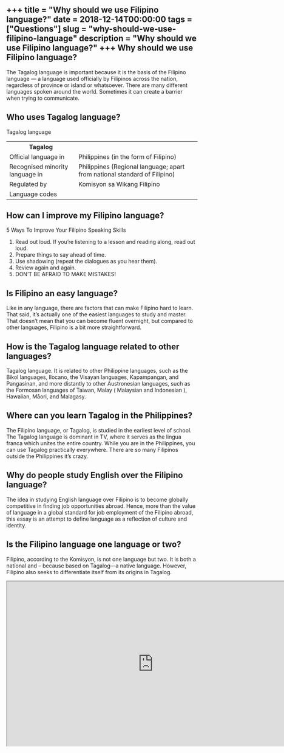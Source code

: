 +++
title = "Why should we use Filipino language?"
date = 2018-12-14T00:00:00
tags = ["Questions"]
slug = "why-should-we-use-filipino-language"
description = "Why should we use Filipino language?"
+++
Why should we use Filipino language?
------------------------------------

The Tagalog language is important because it is the basis of the Filipino language — a language used officially by Filipinos across the nation, regardless of province or island or whatsoever. There are many different languages spoken around the world. Sometimes it can create a barrier when trying to communicate.

Who uses Tagalog language?
--------------------------

Tagalog language

<table><tr><th>Tagalog</th></tr><tr><td>Official language in</td><td>Philippines (in the form of Filipino)</td></tr><tr><td>Recognised minority language in</td><td>Philippines (Regional language; apart from national standard of Filipino)</td></tr><tr><td>Regulated by</td><td>Komisyon sa Wikang Filipino</td></tr><tr><td>Language codes</td></tr></table>

How can I improve my Filipino language?
---------------------------------------

5 Ways To Improve Your Filipino Speaking Skills

1. Read out loud. If you’re listening to a lesson and reading along, read out loud.
2. Prepare things to say ahead of time.
3. Use shadowing (repeat the dialogues as you hear them).
4. Review again and again.
5. DON’T BE AFRAID TO MAKE MISTAKES!

Is Filipino an easy language?
-----------------------------

Like in any language, there are factors that can make Filipino hard to learn. That said, it’s actually one of the easiest languages to study and master. That doesn’t mean that you can become fluent overnight, but compared to other languages, Filipino is a bit more straightforward.

How is the Tagalog language related to other languages?
-------------------------------------------------------

Tagalog language. It is related to other Philippine languages, such as the Bikol languages, Ilocano, the Visayan languages, Kapampangan, and Pangasinan, and more distantly to other Austronesian languages, such as the Formosan languages of Taiwan, Malay ( Malaysian and Indonesian ), Hawaiian, Māori, and Malagasy.

Where can you learn Tagalog in the Philippines?
-----------------------------------------------

The Filipino language, or Tagalog, is studied in the earliest level of school. The Tagalog language is dominant in TV, where it serves as the lingua franca which unites the entire country. While you are in the Philippines, you can use Tagalog practically everywhere. There are so many Filipinos outside the Philippines it’s crazy.

Why do people study English over the Filipino language?
-------------------------------------------------------

The idea in studying English language over Filipino is to become globally competitive in finding job opportunities abroad. Hence, more than the value of language in a global standard for job employment of the Filipino abroad, this essay is an attempt to define language as a reflection of culture and identity.

Is the Filipino language one language or two?
---------------------------------------------

Filipino, according to the Komisyon, is not one language but two. It is both a national and – because based on Tagalog—a native language. However, Filipino also seeks to differentiate itself from its origins in Tagalog.

<iframe allow="accelerometer; autoplay; clipboard-write; encrypted-media; gyroscope; picture-in-picture" allowfullscreen="" class="__youtube_prefs__  epyt-is-override  no-lazyload" data-no-lazy="1" data-origheight="433" data-origwidth="770" data-skipgform_ajax_framebjll="" height="433" id="_ytid_76363" loading="lazy" src="https://www.youtube.com/embed/bqa_3NS7h_s?enablejsapi=1&autoplay=0&cc_load_policy=0&cc_lang_pref=&iv_load_policy=1&loop=0&modestbranding=0&rel=1&fs=1&playsinline=0&autohide=2&theme=dark&color=red&controls=1&" title="YouTube player" width="770"></iframe>